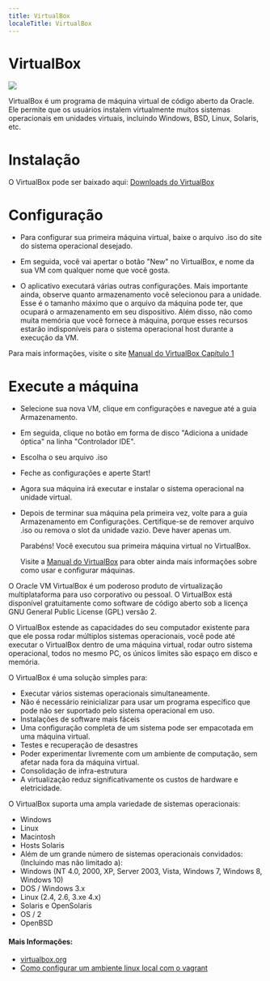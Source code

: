```yaml
---
title: VirtualBox
localeTitle: VirtualBox
---
```

# VirtualBox

![](https://upload.wikimedia.org/wikipedia/commons/d/d5/Virtualbox_logo.png)

VirtualBox é um programa de máquina virtual de código aberto da Oracle. Ele permite que os usuários instalem virtualmente muitos sistemas operacionais em unidades virtuais, incluindo Windows, BSD, Linux, Solaris, etc.

# Instalação

O VirtualBox pode ser baixado aqui: [Downloads do VirtualBox](https://www.virtualbox.org/wiki/Downloads)

# Configuração

*   Para configurar sua primeira máquina virtual, baixe o arquivo .iso do site do sistema operacional desejado.
    
*   Em seguida, você vai apertar o botão "New" no VirtualBox, e nome da sua VM com qualquer nome que você gosta.
    
*   O aplicativo executará várias outras configurações. Mais importante ainda, observe quanto armazenamento você selecionou para a unidade. Esse é o tamanho máximo que o arquivo da máquina pode ter, que ocupará o armazenamento em seu dispositivo. Além disso, não como muita memória que você fornece à máquina, porque esses recursos estarão indisponíveis para o sistema operacional host durante a execução da VM.
    

Para mais informações, visite o site [Manual do VirtualBox Capítulo 1](https://www.virtualbox.org/manual/ch01.html)

# Execute a máquina

*   Selecione sua nova VM, clique em configurações e navegue até a guia Armazenamento.
    
*   Em seguida, clique no botão em forma de disco "Adiciona a unidade óptica" na linha "Controlador IDE".
    
*   Escolha o seu arquivo .iso
    
*   Feche as configurações e aperte Start!
    
*   Agora sua máquina irá executar e instalar o sistema operacional na unidade virtual.
    
*   Depois de terminar sua máquina pela primeira vez, volte para a guia Armazenamento em Configurações. Certifique-se de remover arquivo .iso ou remova o slot da unidade vazio. Deve haver apenas um.
    
    Parabéns! Você executou sua primeira máquina virtual no VirtualBox.
    
    Visite a [Manual do VirtualBox](https://www.virtualbox.org/manual/UserManual.html) para obter ainda mais informações sobre como usar e configurar máquinas.
    

O Oracle VM VirtualBox é um poderoso produto de virtualização multiplataforma para uso corporativo ou pessoal. O VirtualBox está disponível gratuitamente como software de código aberto sob a licença GNU General Public License (GPL) versão 2.

O VirtualBox estende as capacidades do seu computador existente para que ele possa rodar múltiplos sistemas operacionais, você pode até executar o VirtualBox dentro de uma máquina virtual, rodar outro sistema operacional, todos no mesmo PC, os únicos limites são espaço em disco e memória.

O VirtualBox é uma solução simples para:

*   Executar vários sistemas operacionais simultaneamente.
*   Não é necessário reinicializar para usar um programa específico que pode não ser suportado pelo sistema operacional em uso.
*   Instalações de software mais fáceis
*   Uma configuração completa de um sistema pode ser empacotada em uma máquina virtual.
*   Testes e recuperação de desastres
*   Poder experimentar livremente com um ambiente de computação, sem afetar nada fora da máquina virtual.
*   Consolidação de infra-estrutura
*   A virtualização reduz significativamente os custos de hardware e eletricidade.

O VirtualBox suporta uma ampla variedade de sistemas operacionais:

*   Windows
*   Linux
*   Macintosh
*   Hosts Solaris
*   Além de um grande número de sistemas operacionais convidados: (Incluindo mas não limitado a):
*   Windows (NT 4.0, 2000, XP, Server 2003, Vista, Windows 7, Windows 8, Windows 10)
*   DOS / Windows 3.x
*   Linux (2.4, 2.6, 3.xe 4.x)
*   Solaris e OpenSolaris
*   OS / 2
*   OpenBSD

#### Mais Informações:

*   [virtualbox.org](https://www.virtualbox.org)
*   [Como configurar um ambiente linux local com o vagrant](https://medium.com/@JohnFoderaro/how-to-set-up-a-local-linux-environment-with-vagrant-163f0ba4da77)
